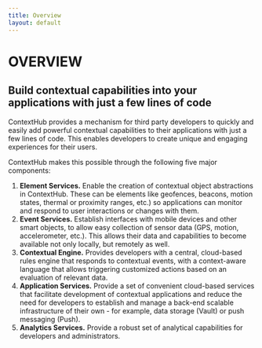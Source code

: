 ```yaml
---
title: Overview
layout: default
---
```

# OVERVIEW

## Build contextual capabilities into your applications with just a few lines of code

ContextHub provides a mechanism for third party developers to quickly and easily add powerful contextual capabilities to their applications with just a few lines of code. This enables developers to create unique and engaging experiences for their users.

ContextHub makes this possible through the following five major components:

1. **Element Services.** Enable the creation of contextual object abstractions in ContextHub. These can be elements like geofences, beacons, motion states, thermal or proximity ranges, etc.) so applications can monitor and respond to user interactions or changes with them.
2. **Event Services.** Establish interfaces with mobile devices and other smart objects, to allow easy collection of sensor data (GPS, motion, accelerometer, etc.). This allows their data and capabilities to become available not only locally, but remotely as well.
3. **Contextual Engine.** Provides developers with a central, cloud-based rules engine that responds to contextual events, with a context-aware language that allows triggering customized actions based on an evaluation of relevant data.
4. **Application Services.** Provide a set of convenient cloud-based services that facilitate development of contextual applications and reduce the need for developers to establish and manage a back-end scalable infrastructure of their own - for example, data storage (Vault) or push messaging (Push).
5. **Analytics Services.** Provide a robust set of analytical capabilities for developers and administrators.
